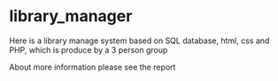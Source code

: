 # library_manager
Here is a library manage system based on SQL database, html, css and PHP,
 which is produce by a 3 person group

About more information please see the report
